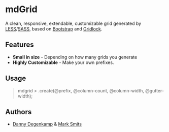 mdGrid
=======================

A clean, responsive, extendable, customizable grid generated by
[LESS][1]/[SASS][2], based on [Bootstrap][3] and [Gridlock][4].


Features
--------

- **Small in size** - Depending on how many grids you generate
- **Highly Customizable** - Make your own prefixes.

Usage
-------
> mdgrid > .create(@prefix, @column-count, @column-width, @gutter-width);


Authors
-------

- [Danny Degenkamp][6] & [Mark Smits][7]


[1]: http://lesscss.org/
[2]: http://sass-lang.com/
[3]: http://getbootstrap.com/
[4]: http://www.benplum.com/projects/gridlock/

[6]: http://boombep.nl
[7]: http://marksmits.com